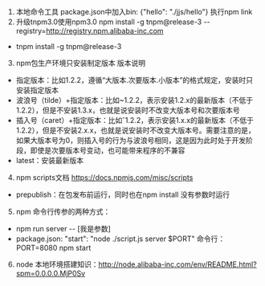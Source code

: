 1. 本地命令工具
  package.json中加入bin: {"hello": "./jjs/hello"}
  执行npm link
2. 升级tnpm3.0使用npm3.0 npm install -g tnpm@release-3 --registry=http://registry.npm.alibaba-inc.com 
- tnpm install -g tnpm@release-3
3. npm包生产环境只安装制定版本 版本说明
- 指定版本：比如1.2.2，遵循“大版本.次要版本.小版本”的格式规定，安装时只安装指定版本
- 波浪号（tilde）+指定版本：比如~1.2.2，表示安装1.2.x的最新版本（不低于1.2.2），但是不安装1.3.x，也就是说安装时不改变大版本号和次要版本号
- 插入号（caret）+指定版本：比如ˆ1.2.2，表示安装1.x.x的最新版本（不低于1.2.2），但是不安装2.x.x，也就是说安装时不改变大版本号。需要注意的是，如果大版本号为0，则插入号的行为与波浪号相同，这是因为此时处于开发阶段，即使是次要版本号变动，也可能带来程序的不兼容
- latest：安装最新版本
4. npm scripts文档 https://docs.npmjs.com/misc/scripts
- prepublish：在包发布前运行，同时也在npm install 没有参数时运行
5. npm 命令行传参的两种方式：
- npm run server -- [我是参数]
- package.json:  "start": "node ./script.js server $PORT"
  命令行：PORT=8080 npm start
6. node 本地环境搭建知识：http://node.alibaba-inc.com/env/README.html?spm=0.0.0.0.MjP0Sv

